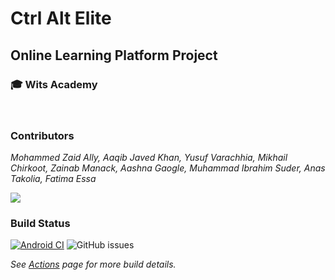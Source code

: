 # Ctrl Alt Elite
<!-- Ctrl Alt Elite Logo -->
## Online Learning Platform Project
### 🎓 Wits Academy 
<!-- Image of Logo -->
</br>

### Contributors
<em>Mohammed Zaid Ally, Aaqib Javed Khan, Yusuf Varachhia, Mikhail Chirkoot, Zainab Manack, Aashna Gaogle, Muhammad Ibrahim Suder, Anas Takolia, Fatima Essa</em>

<a href="https://github.com/root-mrrobot/SD-Project/graphs/contributors">
  <img src="https://contributors-img.web.app/image?repo=root-mrrobot/SD-Project">
</a>

### Build Status
[![Android CI](https://github.com/root-mrrobot/SD-Project/actions/workflows/android.yml/badge.svg)](https://github.com/root-mrrobot/SD-Project/actions/workflows/android.yml)
![GitHub issues](https://img.shields.io/github/issues/root-mrrobot/SD-Project)

<em> See [Actions](https://github.com/root-mrrobot/SD-Project/actions) page for more build details. </em>
